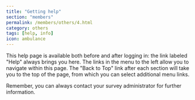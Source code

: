 ```yaml
---
title: "Getting help"
section: "members"
permalink: /members/others/4.html
category: others
tags: [help, info]
icon: ambulance
---
```


This help page is available both before and after logging in: the link labeled "Help" always brings you here. The links in the menu to the left allow you to navigate within this page. The "Back to Top" link after each section will take you to the top of the page, from which you can select additional menu links.

Remember, you can always contact your survey administrator for further information.
